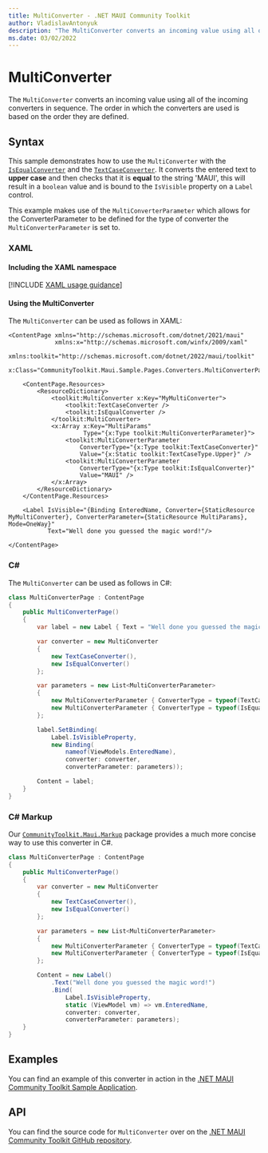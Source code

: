 ```yaml
---
title: MultiConverter - .NET MAUI Community Toolkit
author: VladislavAntonyuk
description: "The MultiConverter converts an incoming value using all of the incoming converters in sequence."
ms.date: 03/02/2022
---
```


# MultiConverter

The `MultiConverter` converts an incoming value using all of the incoming converters in sequence. The order in which the converters are used is based on the order they are defined.

## Syntax

This sample demonstrates how to use the `MultiConverter` with the [`IsEqualConverter`](is-equal-converter.md) and the [`TextCaseConverter`](text-case-converter.md). It converts the entered text to **upper case** and then checks that it is **equal** to the string 'MAUI', this will result in a `boolean` value and is bound to the `IsVisible` property on a `Label` control.

This example makes use of the `MultiConverterParameter` which allows for the ConverterParameter to be defined for the type of converter the `MultiConverterParameter` is set to.

### XAML

#### Including the XAML namespace

[!INCLUDE [XAML usage guidance](../includes/xaml-usage.md)]

#### Using the MultiConverter

The `MultiConverter` can be used as follows in XAML:

```xaml
<ContentPage xmlns="http://schemas.microsoft.com/dotnet/2021/maui"
             xmlns:x="http://schemas.microsoft.com/winfx/2009/xaml"
             xmlns:toolkit="http://schemas.microsoft.com/dotnet/2022/maui/toolkit"
             x:Class="CommunityToolkit.Maui.Sample.Pages.Converters.MultiConverterPage">

    <ContentPage.Resources>
        <ResourceDictionary>
            <toolkit:MultiConverter x:Key="MyMultiConverter">
                <toolkit:TextCaseConverter />
                <toolkit:IsEqualConverter />
            </toolkit:MultiConverter>
            <x:Array x:Key="MultiParams"
                     Type="{x:Type toolkit:MultiConverterParameter}">
                <toolkit:MultiConverterParameter
                    ConverterType="{x:Type toolkit:TextCaseConverter}"
                    Value="{x:Static toolkit:TextCaseType.Upper}" />
                <toolkit:MultiConverterParameter
                    ConverterType="{x:Type toolkit:IsEqualConverter}"
                    Value="MAUI" />
            </x:Array>
        </ResourceDictionary>
    </ContentPage.Resources>

    <Label IsVisible="{Binding EnteredName, Converter={StaticResource MyMultiConverter}, ConverterParameter={StaticResource MultiParams}, Mode=OneWay}" 
           Text="Well done you guessed the magic word!"/>

</ContentPage>
```

### C#

The `MultiConverter` can be used as follows in C#:

```csharp
class MultiConverterPage : ContentPage
{
    public MultiConverterPage()
    {
        var label = new Label { Text = "Well done you guessed the magic word!" };

        var converter = new MultiConverter
        {
            new TextCaseConverter(),
            new IsEqualConverter()
        };

        var parameters = new List<MultiConverterParameter>
        {
            new MultiConverterParameter { ConverterType = typeof(TextCaseConverter), Value = TextCaseType.Upper },
            new MultiConverterParameter { ConverterType = typeof(IsEqualConverter), Value = "MAUI" },
        };

        label.SetBinding(
            Label.IsVisibleProperty,
            new Binding(
                nameof(ViewModels.EnteredName),
                converter: converter,
                converterParameter: parameters));

        Content = label;
    }
}
```

### C# Markup

Our [`CommunityToolkit.Maui.Markup`](../markup/markup.md) package provides a much more concise way to use this converter in C#.

```csharp
class MultiConverterPage : ContentPage
{
    public MultiConverterPage()
    {
        var converter = new MultiConverter
        {
            new TextCaseConverter(),
            new IsEqualConverter()
        };

        var parameters = new List<MultiConverterParameter>
        {
            new MultiConverterParameter { ConverterType = typeof(TextCaseConverter), Value = TextCaseType.Upper },
            new MultiConverterParameter { ConverterType = typeof(IsEqualConverter), Value = "MAUI" },
        };

        Content = new Label()
            .Text("Well done you guessed the magic word!")
            .Bind(
                Label.IsVisibleProperty,
                static (ViewModel vm) => vm.EnteredName,
                converter: converter,
                converterParameter: parameters);
    }
}
```

## Examples

You can find an example of this converter in action in the [.NET MAUI Community Toolkit Sample Application](https://github.com/CommunityToolkit/Maui/blob/main/samples/CommunityToolkit.Maui.Sample/Pages/Converters/MultiConverterPage.xaml).

## API

You can find the source code for `MultiConverter` over on the [.NET MAUI Community Toolkit GitHub repository](https://github.com/CommunityToolkit/Maui/blob/main/src/CommunityToolkit.Maui/Converters/MultiConverter.shared.cs).
